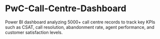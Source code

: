# PwC-Call-Centre-Dashboard
Power BI dashboard analyzing 5000+ call centre records to track key KPIs such as CSAT, call resolution, abandonment rate, agent performance, and customer satisfaction levels.
